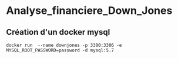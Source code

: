# Analyse_financiere_Down_Jones

## Création d'un docker mysql 

```
docker run  --name downjones -p 3300:3306 -e MYSQL_ROOT_PASSWORD=password -d mysql:5.7
```

